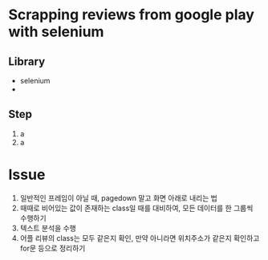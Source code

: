 # Scrapping reviews from google play with selenium

## Library
- selenium
- 

## Step
1. a
2. a



# Issue
1. 일반적인 프레임이 아닐 때, pagedown 말고 화면 아래로 내리는 법
2. 때때로 비어있는 값이 존재하는 class일 때를 대비하여, 모든 데이터를 한 그룹씩 수행하기
3. 텍스트 분석을 수행
4. 어플 리뷰의 class는 모두 같은지 확인, 만약 아니라면 위치주소가 같은지 확인하고 for문 등으로 정리하기